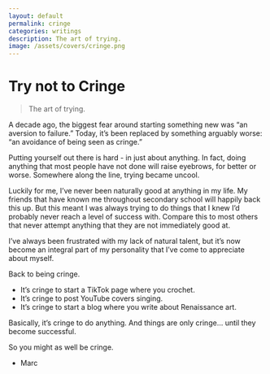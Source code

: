 ```yaml
---
layout: default
permalink: cringe
categories: writings
description: The art of trying.
image: /assets/covers/cringe.png
---
```


# Try not to Cringe

> The art of trying.

A decade ago, the biggest fear around starting something new was “an aversion to failure.”
Today, it’s been replaced by something arguably worse: “an avoidance of being seen as cringe.”

Putting yourself out there is hard - in just about anything.
In fact, doing anything that most people have not done will raise eyebrows, for better or worse.
Somewhere along the line, trying became uncool.

Luckily for me, I’ve never been naturally good at anything in my life.
My friends that have known me throughout secondary school will happily back this up.
But this meant I was always trying to do things that I knew I’d probably never reach a level of success with.
Compare this to most others that never attempt anything that they are not immediately good at.

I’ve always been frustrated with my lack of natural talent, but it’s now become an integral part of my personality that I’ve come to appreciate about myself.

Back to being cringe.

- It’s cringe to start a TikTok page where you crochet.
- It’s cringe to post YouTube covers singing.
- It’s cringe to start a blog where you write about Renaissance art.

Basically, it’s cringe to do anything.
And things are only cringe… until they become successful.

So you might as well be cringe.

- Marc

